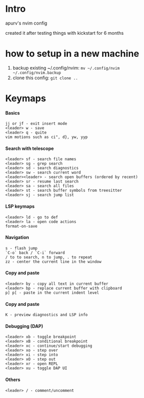 # Intro

apurv's nvim config

created it after testing things with kickstart for 6 months

# how to setup in a new machine

1. backup existing ~/.config/nvim: `mv ~/.config/nvim ~/.config/nvim.backup`
2. clone this config: `git clone ..`

# Keymaps

#### Basics

```
jj or jf - exit insert mode
<leader> w - save
<leader> q - quite
vim motions such as ci", d}, yw, yyp
```

#### Search with telescope

```
<leader> sf - search file names
<leader> sg - grep search
<leader> sd - search diagnostics
<leader> sw - search current word
<leader><leader> - search open buffers (ordered by recent)
<leader> sr - resume last search
<leader> sa - search all files
<leader> st - search buffer symbols from treesitter
<leader> sj - search jump list
```

#### LSP keymaps

```
<leader> ld - go to def
<leader> la - open code actions
format-on-save
```

#### Navigation

```
s - flash jump
`C-o` back / `C-i` forward
/ to to search, n to jump, . to repeat
zz - center the current line in the window
```

#### Copy and paste

```
<leader> by - copy all text in current buffer
<leader> bp - replace current buffer with clipboard
p] p[ - paste in the current indent level
```

#### Copy and paste

```
K - preview diagnostics and LSP info
```

#### Debugging (DAP)

```
<leader> xb - toggle breakpoint
<leader> xB - conditional breakpoint
<leader> xc - continue/start debugging
<leader> xo - step over
<leader> xi - step into
<leader> xO - step out
<leader> xr - open REPL
<leader> xu - toggle DAP UI
```

#### Others

```
<leader> / - comment/uncomment
```
